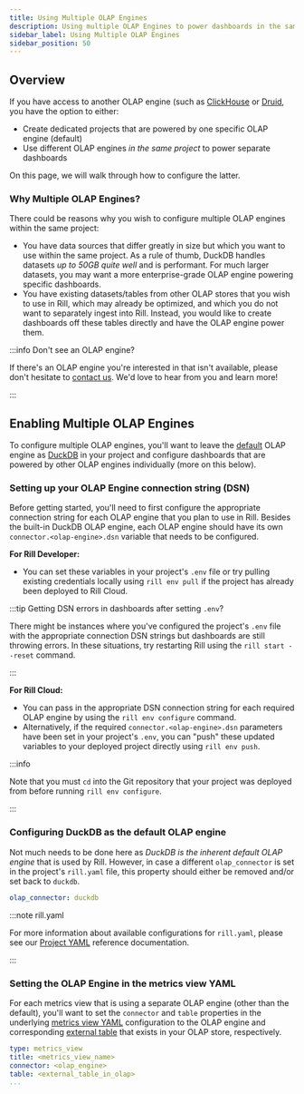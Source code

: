 ```yaml
---
title: Using Multiple OLAP Engines
description: Using multiple OLAP Engines to power dashboards in the same project
sidebar_label: Using Multiple OLAP Engines
sidebar_position: 50
---
```


## Overview

If you have access to another OLAP engine (such as [ClickHouse](/connect/olap/clickhouse) or [Druid](/connect/olap/druid), you have the option to either:
- Create dedicated projects that are powered by one specific OLAP engine (default)
- Use different OLAP engines _in the same project_ to power separate dashboards

On this page, we will walk through how to configure the latter.

### Why Multiple OLAP Engines?

There could be reasons why you wish to configure multiple OLAP engines within the same project:
- You have data sources that differ greatly in size but which you want to use within the same project. As a rule of thumb, DuckDB handles datasets _up to 50GB quite well_ and is performant. For much larger datasets, you may want a more enterprise-grade OLAP engine powering specific dashboards.
- You have existing datasets/tables from other OLAP stores that you wish to use in Rill, which may already be optimized, and which you do not want to separately ingest into Rill. Instead, you would like to create dashboards off these tables directly and have the OLAP engine power them.

:::info Don't see an OLAP engine?

If there's an OLAP engine you're interested in that isn't available, please don't hesitate to [contact us](/contact). We'd love to hear from you and learn more!

:::

## Enabling Multiple OLAP Engines

To configure multiple OLAP engines, you'll want to leave the <u>default</u> OLAP engine as [DuckDB](/connect/olap/duckdb) in your project and configure dashboards that are powered by other OLAP engines individually (more on this below).

### Setting up your OLAP Engine connection string (DSN)

Before getting started, you'll need to first configure the appropriate connection string for each OLAP engine that you plan to use in Rill. Besides the built-in DuckDB OLAP engine, each OLAP engine should have its own `connector.<olap-engine>.dsn` variable that needs to be configured.

**For Rill Developer:**
- You can set these variables in your project's `.env` file or try pulling existing credentials locally using `rill env pull` if the project has already been deployed to Rill Cloud.

:::tip Getting DSN errors in dashboards after setting `.env`?

There might be instances where you've configured the project's `.env` file with the appropriate connection DSN strings but dashboards are still throwing errors. In these situations, try restarting Rill using the `rill start --reset` command.

:::

**For Rill Cloud:**
- You can pass in the appropriate DSN connection string for each required OLAP engine by using the `rill env configure` command.
- Alternatively, if the required `connector.<olap-engine>.dsn` parameters have been set in your project's `.env`, you can "push" these updated variables to your deployed project directly using `rill env push`.

:::info

Note that you must `cd` into the Git repository that your project was deployed from before running `rill env configure`.

:::

### Configuring DuckDB as the default OLAP engine

Not much needs to be done here as _DuckDB is the inherent default OLAP engine_ that is used by Rill. However, in case a different `olap_connector` is set in the project's `rill.yaml` file, this property should either be removed and/or set back to `duckdb`.

```yaml
olap_connector: duckdb
```

:::note rill.yaml

For more information about available configurations for `rill.yaml`, please see our [Project YAML](/reference/project-files/rill-yaml) reference documentation.

:::

### Setting the OLAP Engine in the metrics view YAML

For each metrics view that is using a separate OLAP engine (other than the default), you'll want to set the `connector` and `table` properties in the underlying [metrics view YAML](/reference/project-files/metrics-views) configuration to the OLAP engine and corresponding [external table](/home/concepts/OLAP#external-olap-tables) that exists in your OLAP store, respectively.

```yaml
type: metrics_view
title: <metrics_view_name>
connector: <olap_engine>
table: <external_table_in_olap>
...
```
